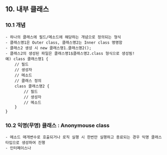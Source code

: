 ## 10. 내부 클래스

### 10.1 개념
	- 하나의 클래스에 필드/메소드에 해당하는 개념으로 정의되는 형식
	- 클래스명1은 Outer class, 클래스명2는 Inner class 명명함
	- 클래스2 생성 시 new 클래스명1.클래스명2();
	- 클래스2의 생성된 파일은 클래스명1$클래스명2.class 형식으로 생성됨!
	예) class 클래스명1 {	
		// 필드
		// 생성자
		// 메소드
		// 클래스 정의
		class 클래스명2 {
			// 필드
			// 생성자
			// 메소드
		}
	}
	
### 10.2 익명(무명) 클래스 : Anonymouse class
	- 메소드 매개변수로 호출되거나 로직 실행 시 한번만 실행하고 종료되는 경우 익명 클래스 타입으로 생성하여 진행
	- 인터페이스나